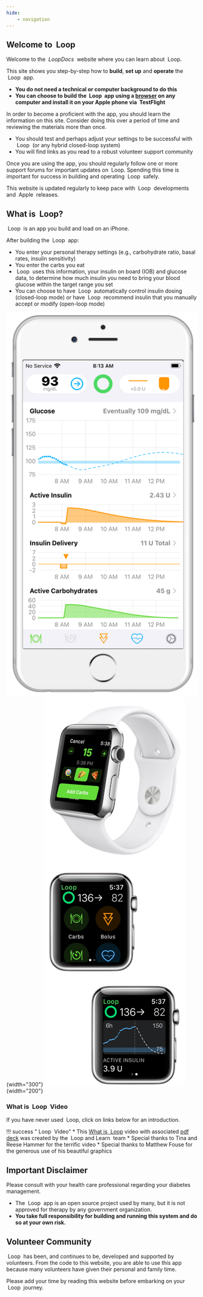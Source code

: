 ```yaml
---
hide:
    - navigation
---
```


## Welcome to &nbsp;<span translate="no">Loop</span>

Welcome to the _&nbsp;<span translate="no">LoopDocs</span>&nbsp;_ website where you can learn about &nbsp;<span translate="no">Loop</span>.

This site shows you step-by-step how to **build**, **set up** and **operate** the &nbsp;<span translate="no">Loop</span>&nbsp; app.

* **You do not need a technical or computer background to do this**
* **You can choose to build the &nbsp;<span translate="no">Loop</span>&nbsp; app using a [browser](gh-actions/gh-overview.md) on any computer and install it on your Apple phone via &nbsp;<span translate="no">TestFlight</span>&nbsp;**

In order to become a proficient with the app, you should learn the information on this site. Consider doing this over a period of time and reviewing the materials more than once.

* You should test and perhaps adjust your settings to be successful with &nbsp;<span translate="no">Loop</span>&nbsp; (or any hybrid closed-loop system)
* You will find links as you read to a robust volunteer support community

Once you are using the app, you should regularly follow one or more support forums for important updates on &nbsp;<span translate="no">Loop</span>. Spending this time is important for success in building and operating &nbsp;<span translate="no">Loop</span>&nbsp; safely.

This website is updated regularly to keep pace with &nbsp;<span translate="no">Loop</span>&nbsp; developments and &nbsp;<span translate="no">Apple</span>&nbsp; releases.

## What is &nbsp;<span translate="no">Loop</span>?

&nbsp;<span translate="no">Loop</span>&nbsp; is an app you build and load on an iPhone.

After building the &nbsp;<span translate="no">Loop</span>&nbsp; app:

* You enter your personal therapy settings (e.g., carbohydrate ratio, basal rates, insulin sensitivity)
* You enter the carbs you eat
* &nbsp;<span translate="no">Loop</span>&nbsp; uses this information, your insulin on board (IOB) and glucose data, to determine how much insulin you need to bring your blood glucose within the target range you set
* You can choose to have &nbsp;<span translate="no">Loop</span>&nbsp; automatically control insulin dosing (closed-loop mode) or have &nbsp;<span translate="no">Loop</span>&nbsp; recommend insulin that you manually accept or modify (open-loop mode)

![Loop main display on phone](img/phone_updated_loop-3.svg){width="300"}
![Loop watch screen on watch](img/watch_updated_loop-3.svg){width="200"}

### What is &nbsp;<span translate="no">Loop</span>&nbsp; Video

If you have never used &nbsp;<span translate="no">Loop</span>, click on links below for an introduction.

!!! success "&nbsp;<span translate="no">Loop</span>&nbsp; Video"
    * This [What is &nbsp;<span translate="no">Loop</span>](https://youtu.be/64qhgnmkyAE) video with associated [pdf deck](http://www.loopandlearn.org/wp-content/uploads/2021/05/What-is-Loop.pdf) was created by the &nbsp;<span translate="no">Loop and Learn</span>&nbsp; team
    * Special thanks to Tina and Reese Hammer for the terrific video
    * Special thanks to Matthew Fouse for the generous use of his beautiful graphics

## Important Disclaimer

Please consult with your health care professional regarding your diabetes management.

* The &nbsp;<span translate="no">Loop</span>&nbsp; app is an open source project used by many, but it is not approved for therapy by any government organization.
* **You take full responsibility for building and running this system and do so at your own risk.**

## Volunteer Community

&nbsp;<span translate="no">Loop</span>&nbsp; has been, and continues to be, developed and supported by volunteers. From the code to this website, you are able to use this app because many volunteers have given their personal and family time.

Please add your time by reading this website before embarking on your &nbsp;<span translate="no">Loop</span>&nbsp; journey.

